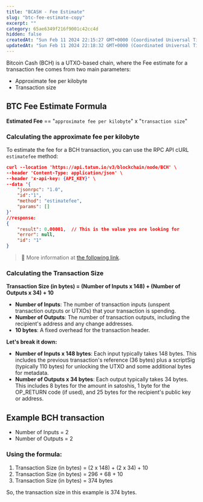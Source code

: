 ```yaml
---
title: "BCASH - Fee Estimate"
slug: "btc-fee-estimate-copy"
excerpt: ""
category: 65ae6349f216f9001c42cc4d
hidden: false
createdAt: "Sun Feb 11 2024 22:15:27 GMT+0000 (Coordinated Universal Time)"
updatedAt: "Sun Feb 11 2024 22:18:32 GMT+0000 (Coordinated Universal Time)"
---
```

Bitcoin Cash (BCH) is a UTXO-based chain, where the Fee estimate for a transaction fee comes from two main parameters:

- Approximate fee per kilobyte
- Transaction size

## BTC Fee Estimate Formula

**Estimated Fee** == "`approximate fee per kilobyte`" x "`transaction size`"

### Calculating the approximate fee per kilobyte

To estimate the fee for a BCH transaction, you can use the RPC API cURL `estimatefee` method:

```json cURL
curl --location 'https://api.tatum.io/v3/blockchain/node/BCH' \
--header 'Content-Type: application/json' \
--header 'x-api-key: {API_KEY}' \
--data '{
    "jsonrpc": "1.0",
    "id":"1",
    "method": "estimatefee",
    "params": []
}'
//response:
{
    "result": 0.00001,  // This is the value you are looking for
    "error": null,
    "id": "1"
}
```

> 📘 More information at [the following link](https://docs.bitcoincashnode.org/doc/json-rpc/estimatefee/).

### Calculating the Transaction Size

**Transaction Size (in bytes) = (Number of Inputs x 148) + (Number of Outputs x 34) + 10**

- **Number of Inputs**: The number of transaction inputs (unspent transaction outputs or UTXOs) that your transaction is spending.
- **Number of Outputs**: The number of transaction outputs, including the recipient's address and any change addresses.
- **10 bytes**: A fixed overhead for the transaction header.

**Let's break it down:**

- **Number of Inputs x 148 bytes**: Each input typically takes 148 bytes. This includes the previous transaction's reference (36 bytes) plus a scriptSig (typically 110 bytes) for unlocking the UTXO and some additional bytes for metadata.
- **Number of Outputs x 34 bytes**: Each output typically takes 34 bytes. This includes 8 bytes for the amount in satoshis, 1 byte for the OP_RETURN code (if used), and 25 bytes for the recipient's public key or address.

## Example BCH transaction

- Number of Inputs = 2
- Number of Outputs = 2

### Using the formula:

1. Transaction Size (in bytes) = (2 x 148) + (2 x 34) + 10
2. Transaction Size (in bytes) = 296 + 68 + 10
3. Transaction Size (in bytes) = 374 bytes

So, the transaction size in this example is 374 bytes.
